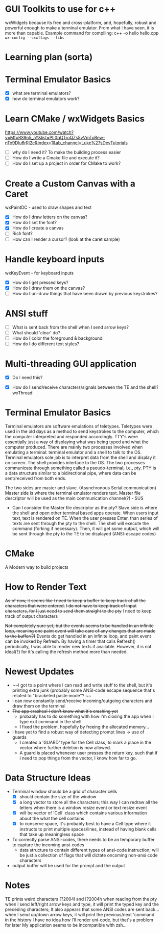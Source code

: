 GUI Toolkits to use for c++
===========================
wxWidgets because its free and cross-platform, and, hopefully, robust and powerful enough to make a terminal emulator. From what I have seen, it is more than capable. 
Example command for compiling: c++ -o hello hello.cpp `wx-config --cxxflags --libs`

Learning plan (sorta)
=====================
# Terminal Emulator Basics
- [x] what are terminal emulators? 
- [x] how do terminal emulators work? 

# Learn CMake / wxWidgets Basics
https://www.youtube.com/watch?v=MfuBS9n5_aY&list=PL0qQTroQZs5vVmTuBew-nTx9DIu6rRl2c&index=1&ab_channel=Luke%27sDevTutorials
- [ ] why do I need it? To make the building process easier 
- [ ] How do I write a Cmake file and execute it?
- [ ] How do I set up a project in order for CMake to work?

# Create a Custom Canvas with a Caret
wxPaintDC - used to draw shapes and text 
- [x] How do I draw letters on the canvas?
- [x] How do I set the font?  
- [x] How do I create a canvas
- [ ] Rich font? 
- [ ] How can I render a cursor? (look at the caret sample)

# Handle keyboard inputs 
wxKeyEvent - for keyboard inputs 
- [x] How do I get pressed keys? 
- [x] How do I draw them on the canvas? 
- [ ] How do I un-draw things that have been drawn by previous keystrokes? 

# ANSI stuff
- [ ] What is sent back from the shell when I send arrow keys? 
- [ ] What should 'clear' do?
- [ ] How do I color the foreground & background
- [ ] How do I do different text styles?

# Multi-threading GUI application
- [x] Do I need this?
- [x] How do I send/receive characters/signals between the TE and the shell? 
wxThread


Terminal Emulator Basics
========================
Terminal emulators are software emulations of teletypes.
Teletypes were used in the old days as a method to send keystrokes to the computer, which the computer interpreted and responded accordingly.
TTY's were essentially just a way of displaying what was being typed and what the computer produced. 
There are mainly two processes involved when emulating a terminal: terminal emulator and a shell to talk to the OS. 
Terminal emulators sole job is to interpret data from the shell and display it on screen. 
The shell provides interface to the OS. 
The two processes communicate through something called a pseudo-terminal, i.e., pty. 
PTY is a data structure similar to a bidirectional pipe, where data can be sent/received from both ends.

The two sides are master and slave. (Asynchronous Serial communication)
Master side is where the terminal emulator renders text. 
Master file descriptor will be used as the main communication channel(?) - SUS
- Can I consider the Master file descriptor as the pty?
Slave side is where the shell and open other terminal based apps operate. 
When users input text, text is rendered on TE. When the user presses Enter, than series of texts are sent through the pty to the shell. 
The shell will execute the command (forking if necessary). Then, it will get some output, which will be sent through the pty to the TE to be displayed (ANSI-escape codes)

CMake
=====
A Modern way to build projects

How to Render Text
==================
~~As of now, it seems like I need to keep a buffer to keep track of all the characters that were entered.~~ ~~I do not have to keep track of input characters, for I just need to send them straight to the pty~~ I need to keep track of output characters

~~Not completely sure yet, but the events seems to be handled in an infinite loop, meaning one paint event will take care of any changes that are made to the buffer(?)~~ Events do get handled in an infinite loop, and paint event can be invoked by Refresh. By having a timer that calls Refresh() periodically, I was able to render new texts if available. However, it is not ideal(?) for it's calling the refresh method more than needed.

Newest Updates
==============
- ~~I got to a point where I can read and write stuff to the shell, but it's printing extra junk (probably some ANSI-code escape sequence that's related to "bracketed paste mode"? ~~
- I can now constantly send/receive incoming/outgoing characters and draw them on the terminal
- ~~The app crashes! I don't know what it's crashing yet~~
    - probably has to do something with how I'm closing the app when I type exit command in the shell
    - I fixed the problem, hopefully by freeing the allocated memory...
- I have yet to find a robust way of detecting prompt lines → use of guards
    - I created a 'GUARD' type for the Cell class, to mark a place in the vector where further deletion is now allowed.
    - A guard is placed whenever user presses the return key, such that if i need to pop things from the vector, I know how far to go.

Data Structure Ideas
====================
- Terminal window should be a grid of character cells
    - [x] should contain the size of the window 
    - [x] a long vector to store all the characters; this way I can redraw all the letters when there is a window resize event or text resize event
    - [x] will be vector of 'Cell' class which contains various information about the what the cell contains 
    - [x] to conserve space, it's probably best to have a Cell type where it instructs to print multiple spaces/lines, instead of having blank cells that take up meaningless space
- To correctly parse ANSI-codes, there needs to be an temporary buffer to capture the incoming ansi-codes
    - data structure to contain different types of ansi-code instruction; will be just a collection of flags that will dictate oncoming non-ansi code characters  
- output buffer will be used for the prompt and the output 

Notes
=====
TE prints weird characters [?2004l and [?2004h when reading from the pty 
when I send left/right arrow keys and type, it will print the typed key and the preceding characters; It also appears that some ANSI codes are sent back...
when I send up/down arrow keys, it will print the previous/next 'command' in the history 
I have no idea how I'll render uni-code, but that's a problem for later
My application seems to be incompatible with zsh...
